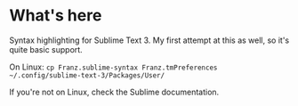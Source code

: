 What's here
===========
Syntax highlighting for Sublime Text 3. My first attempt at this as well, so it's quite basic support.

On Linux:
`cp Franz.sublime-syntax Franz.tmPreferences ~/.config/sublime-text-3/Packages/User/`

If you're not on Linux, check the Sublime documentation.